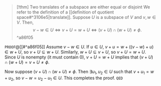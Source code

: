 > [!thm] Two translates of a subspace are either equal or disjoint
> We refer to the definition of a [[definition of quotient space#^3106e5|translate]]. Suppose $U$ is a subspace of $V$ and $v,w \in V$. Then, $$v-w \in U \iff v+U = w+U \iff (v+U) \cap (w+U) \neq \phi.$$^a86f05

`PROOF`@[[#^a86f05]]
Assume $v-w \in U$. If $u \in U$, $v + u = w + ((v-w) + u) \in w + U$, so $v + U \subseteq w + U$. Similarly, $w + U \subseteq v + U$, so $v + U = w + U$. Since $U$ is nonempty (it must contain $0$), $v+U = w+U$ implies that $(v+U) \cap (w+U) = v+U \neq \phi$.

Now suppose $(v+U) \cap (w+U) \neq \phi$. Then $\exists u_{1},u_{2} \in U$ such that $v + u_{1} = w + u_{2}$, so $v-w = u_{2}-u_{1} \in U$. This completes the proof.
`QED`
